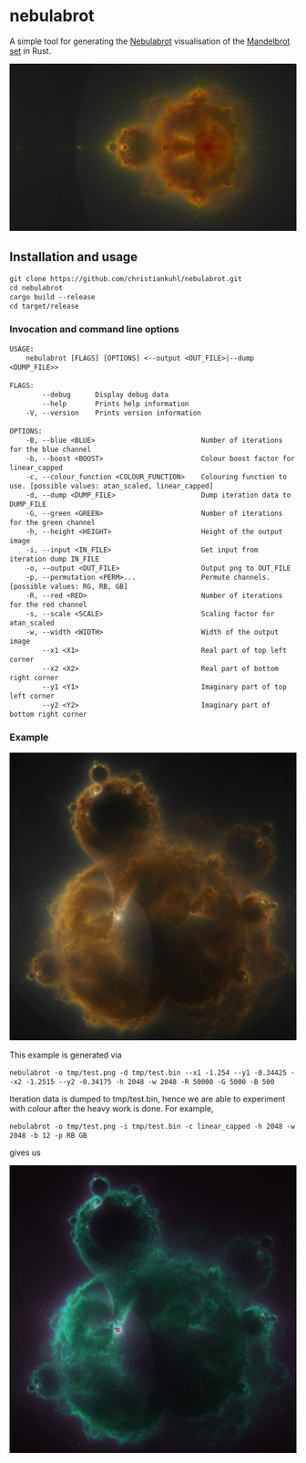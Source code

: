 # nebulabrot

A simple tool for generating the [Nebulabrot](https://en.wikipedia.org/wiki/Buddhabrot) visualisation of the [Mandelbrot set](https://en.wikipedia.org/wiki/Mandelbrot_set) in Rust.

![Nebulabrot visualisation](https://github.com/christiankuhl/nebulabrot/raw/master/nebulabrot.png "nebulabrot")

## Installation and usage

```
git clone https://github.com/christiankuhl/nebulabrot.git
cd nebulabrot
cargo build --release
cd target/release
```

### Invocation and command line options

```
USAGE:
    nebulabrot [FLAGS] [OPTIONS] <--output <OUT_FILE>|--dump <DUMP_FILE>>

FLAGS:
        --debug      Display debug data
        --help       Prints help information
    -V, --version    Prints version information

OPTIONS:
    -B, --blue <BLUE>                          Number of iterations for the blue channel
    -b, --boost <BOOST>                        Colour boost factor for linear_capped
    -c, --colour_function <COLOUR_FUNCTION>    Colouring function to use. [possible values: atan_scaled, linear_capped]
    -d, --dump <DUMP_FILE>                     Dump iteration data to DUMP_FILE
    -G, --green <GREEN>                        Number of iterations for the green channel
    -h, --height <HEIGHT>                      Height of the output image
    -i, --input <IN_FILE>                      Get input from iteration dump IN_FILE
    -o, --output <OUT_FILE>                    Output png to OUT_FILE
    -p, --permutation <PERM>...                Permute channels. [possible values: RG, RB, GB]
    -R, --red <RED>                            Number of iterations for the red channel
    -s, --scale <SCALE>                        Scaling factor for atan_scaled
    -w, --width <WIDTH>                        Width of the output image
        --x1 <X1>                              Real part of top left corner
        --x2 <X2>                              Real part of bottom right corner
        --y1 <Y1>                              Imaginary part of top left corner
        --y2 <Y2>                              Imaginary part of bottom right corner
```

### Example

![Example visualisation](https://github.com/christiankuhl/nebulabrot/raw/master/example.png "Example")

This example is generated via

```
nebulabrot -o tmp/test.png -d tmp/test.bin --x1 -1.254 --y1 -0.34425 --x2 -1.2515 --y2 -0.34175 -h 2048 -w 2048 -R 50000 -G 5000 -B 500
```

Iteration data is dumped to tmp/test.bin, hence we are able to experiment with colour after the heavy work is done.
For example,

```
nebulabrot -o tmp/test.png -i tmp/test.bin -c linear_capped -h 2048 -w 2048 -b 12 -p RB GB
```

gives us

![Example visualisation](https://github.com/christiankuhl/nebulabrot/raw/master/example2.png "Different colour function")
